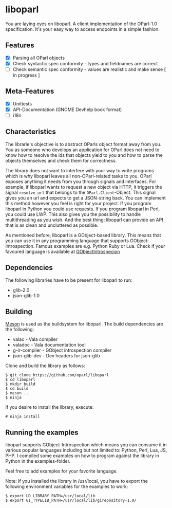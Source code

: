 liboparl
========

You are laying eyes on liboparl. A client implementation of the OParl-1.0 specification.
It's your easy way to access endpoints in a simple fashion.

Features
--------

  * [x] Parsing all OParl objects
  * [x] Check syntactic spec conformity - types and fieldnames are correct
  * [ ] Check semantic spec conformity - values are realistic and make sense [ in progress ]

Meta-Features
-------------

  * [x] Unittests
  * [x] API-Documentation (GNOME Devhelp book format)
  * [ ] i18n

Characteristics
---------------

The librarie's objective is to abstract OParls object format away from you. You as someone
who develops an application for OParl does not need to know how to resolve the ids that
objects yield to you and how to parse the objects themselves and check them for correctness.

The library does not want to interfere with your way to write programs which is why liboparl
leaves all non-OParl-related tasks to you. OParl exposes anything it needs from you through
signals and interfaces. For example, if liboparl wants to request a new object via HTTP, it
triggers the signal ```resolve_url``` that belongs to the ```OParl.Client```-Object. This
signal gives you an url and expects to get a JSON-string back. You can implement this method
however you feel is right for your project. If you program liboparl in Python you could use
requests. If you program liboparl in Perl, you could use LWP. This also gives you the
possibility to handle multithreading as you wish. And the best thing: liboparl can provide
an API that is as clean and uncluttered as possible.

As mentioned before, liboparl is a GObject-based library. This means that you can use it in
any programming language that supports GObject-Introspection. Famous examples are e.g. Python
Ruby or Lua. Check if your favoured language is available at 
[GObjectIntrospecion](https://wiki.gnome.org/action/show/Projects/GObjectIntrospection/Users)

Dependencies
------------

The following libraries have to be present for liboparl to run:

  * glib-2.0
  * json-glib-1.0

Building
--------

[Meson](http://mesonbuild.com) is used as the buildsystem for liboparl. The build dependencies
are the following:

  * valac - Vala compiler
  * valadoc - Vala documentation tool
  * g-ir-compiler - GObject introspection compiler
  * json-glib-dev - Dev headers for json-glib

Clone and build the library as follows:

```
$ git clone https://github.com/oparl/liboparl
$ cd liboparl
$ mkdir build
$ cd build
$ meson ..
$ ninja
```

If you desire to install the library, execute:

```
# ninja install
```

Running the examples
--------

liboparl supports GObject-Introspection which means you can consume it in various
popular languages including but not limited to: Python, Perl, Lua, JS, PHP.
I compiled some examples on how to program against the library in Python in the examples-folder.

Feel free to add examples for your favorite language.

Note: If you installed the library in /usr/local, you have to export the following
environment variables for the examples to work:

```
$ export LD_LIBRARY_PATH=/usr/local/lib 
$ export GI_TYPELIB_PATH=/usr/local/lib/girepository-1.0/
```
